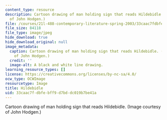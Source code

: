 ```yaml
---
content_type: resource
description: Cartoon drawing of man holding sign that reads Hildebidle. (Image courtesy
  of John Hodgen.)
file: /courses/21l-488-contemporary-literature-spring-2003/33caac7fdbfebff9d7bddc019b7be41a_21l-488s03.jpg
file_size: 84118
file_type: image/jpeg
hide_download: true
hide_download_original: null
image_metadata:
  caption: Cartoon drawing of man holding sign that reads Hildebidle. (Image courtesy
    of John Hodgen.)
  credit: ''
  image-alt: A black and white line drawing.
learning_resource_types: []
license: https://creativecommons.org/licenses/by-nc-sa/4.0/
ocw_type: OCWImage
resourcetype: Image
title: Hildebidle
uid: 33caac7f-dbfe-bff9-d7bd-dc019b7be41a
---
```

Cartoon drawing of man holding sign that reads Hildebidle. (Image courtesy of John Hodgen.)
